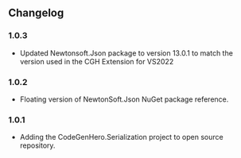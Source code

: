 ﻿## Changelog

### 1.0.3
* Updated Newtonsoft.Json package to version 13.0.1 to match the version used in the CGH Extension for VS2022

### 1.0.2
* Floating version of NewtonSoft.Json NuGet package reference.

### 1.0.1
* Adding the CodeGenHero.Serialization project to open source repository.
